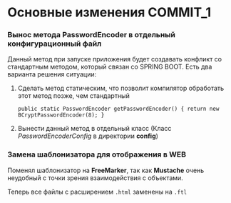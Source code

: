 # Основные изменения COMMIT_1

### Вынос метода PasswordEncoder в отдельный конфигурационный файл

Данный метод при запуске приложения будет создавать конфликт со стандартным методом, который связан со SPRING BOOT.
Есть два варианта решения ситуации:

1. Сделать метод статическим, что позволит компилятор обработать этот метод позже, чем стандартный

    `public static PasswordEncoder getPasswordEncoder() { return new BCryptPasswordEncoder(8); }`
2. Вынести данный метод в отдельный класс (Класс _PasswordEncoderConfig_ в директории **config**)

### Замена шаблонизатора для отображения в WEB

Поменял шаблонизатор на **FreeMarker**, так как **Mustache** очень неудобный с точки зрения взаимодействия с объектами.

Теперь все файлы с расширением `.html` заменены на `.ftl`
